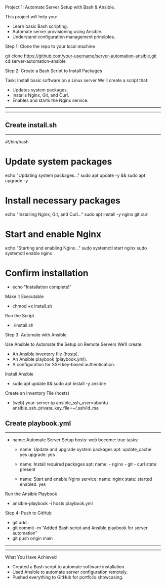 Project 1: Automate Server Setup with Bash & Ansible.

This project will help you:
- Learn basic Bash scripting.
- Automate server provisioning using Ansible.
- Understand configuration management principles.

Step 1: Clone the repo to your local machine

git clone https://github.com/your-username/server-automation-ansible.git
cd server-automation-ansible

Step 2: Create a Bash Script to Install Packages

Task: Install basic software on a Linux server
We’ll create a script that:
- Updates system packages.
- Installs Nginx, Git, and Curl.
- Enables and starts the Nginx service.

-----------------
-----------------
Create install.sh
-----------------
-----------------

#!/bin/bash

# Update system packages
echo "Updating system packages..."
sudo apt update -y && sudo apt upgrade -y

# Install necessary packages
echo "Installing Nginx, Git, and Curl..."
sudo apt install -y nginx git curl

# Start and enable Nginx
echo "Starting and enabling Nginx..."
sudo systemctl start nginx
sudo systemctl enable nginx

# Confirm installation
- echo "Installation complete!"


 Make it Executable
- chmod +x install.sh

Run the Script
- ./install.sh

Step 3: Automate with Ansible

Use Ansible to Automate the Setup on Remote Servers
We’ll create:
- An Ansible inventory file (hosts).
- An Ansible playbook (playbook.yml).
- A configuration for SSH key-based authentication.


Install Ansible

- sudo apt update && sudo apt install -y ansible

Create an Inventory File (hosts)

- [web]
your-server-ip ansible_ssh_user=ubuntu ansible_ssh_private_key_file=~/.ssh/id_rsa

Create playbook.yml
-

---
- name: Automate Server Setup
  hosts: web
  become: true
  tasks:
    - name: Update and upgrade system packages
      apt:
        update_cache: yes
        upgrade: yes

    - name: Install required packages
      apt:
        name:
          - nginx
          - git
          - curl
        state: present

    - name: Start and enable Nginx
      service:
        name: nginx
        state: started
        enabled: yes

Run the Ansible Playbook

- ansible-playbook -i hosts playbook.yml


Step 4: Push to GitHub

- git add .
- git commit -m "Added Bash script and Ansible playbook for server automation"
- git push origin main


-----------------------------------------------------------
-----------------------------------------------------------

What You Have Achieved
- Created a Bash script to automate software installation.
- Used Ansible to automate server configuration remotely.
- Pushed everything to GitHub for portfolio showcasing.




  

